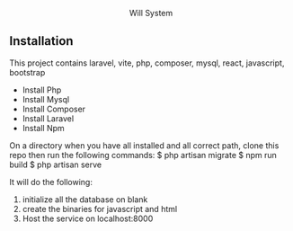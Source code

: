 <p align="center">Will System</p>



## Installation

This project contains laravel, vite, php, composer, mysql, react, javascript, bootstrap
- Install Php
- Install Mysql
- Install Composer
- Install Laravel
- Install Npm

On a directory when you have all installed and all correct path, clone this repo then run the following commands:
$ php artisan migrate
$ npm run build
$ php artisan serve

It will do the following:
1. initialize all the database on blank
2. create the binaries for javascript and html
3. Host the service on localhost:8000


